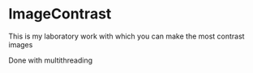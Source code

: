 # ImageContrast
This is my laboratory work with which you can make the most contrast images

Done with multithreading
